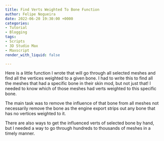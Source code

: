 ```yaml
---
title: Find Verts Weighted To Bone Function
author: Felipe Nogueira
date: 2022-06-20 19:30:00 +0000
categories:
- Tutorial
- Blogging
tags:
- Scripts
- 3D Studio Max
- Maxscript
render_with_liquid: false

---
```

Here is a little function I wrote that will go through all selected meshes and find all the vertices weighted to a given bone. I had to write this to find all the meshes that had a specific bone in their skin mod, but not just that! I needed to know which of those meshes had verts weighted to this specific bone.

The main task was to remove the influence of that bone from all meshes not necessarily remove the bone as the engine export strips out any bone that has no vertices weighted to it.

There are also ways to get the influenced verts of selected bone by hand, but I needed a way to go through hundreds to thousands of meshes in a timely manner.